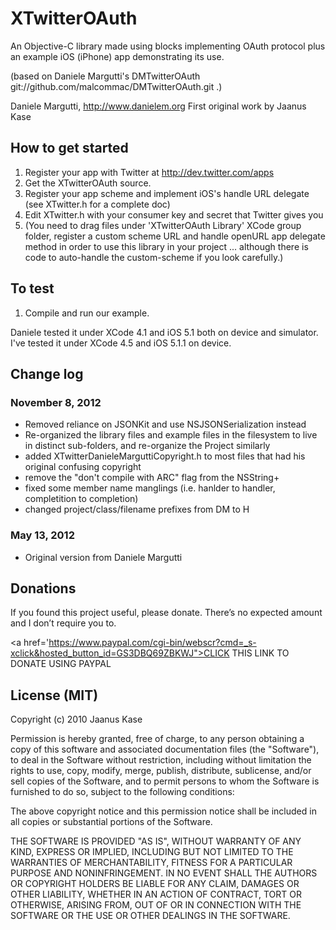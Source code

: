 # XTwitterOAuth 

An Objective-C library made using blocks implementing OAuth protocol plus an example iOS (iPhone) app demonstrating its use.

(based on Daniele Margutti's DMTwitterOAuth git://github.com/malcommac/DMTwitterOAuth.git .)

Daniele Margutti, <http://www.danielem.org>
First original work by Jaanus Kase

## How to get started

1. Register your app with Twitter at http://dev.twitter.com/apps
1. Get the XTwitterOAuth source.
1. Register your app scheme and implement iOS's handle URL delegate (see XTwitter.h for a complete doc)
1. Edit XTwitter.h with your consumer key and secret that Twitter gives you
1. (You need to drag files under 'XTwitterOAuth Library' XCode group folder, register a custom scheme URL and handle openURL app delegate method in order to use this library in your project ... although there is code to auto-handle the custom-scheme if you look carefully.)

## To test

1. Compile and run our example.

Daniele tested it under XCode 4.1 and iOS 5.1 both on device and simulator.
I've tested it under XCode 4.5 and iOS 5.1.1 on device.

## Change log

### November 8, 2012

* Removed reliance on JSONKit and use NSJSONSerialization instead
* Re-organized the library files and example files in the filesystem to live
  in distinct sub-folders, and re-organize the Project similarly
* added XTwitterDanieleMarguttiCopyright.h to most files that had his original confusing copyright
* remove the "don't compile with ARC" flag from the NSString+
* fixed some member name manglings (i.e. hanlder to handler, completition to completion)
* changed project/class/filename prefixes from DM to H


### May 13, 2012

* Original version from Daniele Margutti

## Donations

If you found this project useful, please donate.
There’s no expected amount and I don’t require you to.

<a href='https://www.paypal.com/cgi-bin/webscr?cmd=_s-xclick&hosted_button_id=GS3DBQ69ZBKWJ">CLICK THIS LINK TO DONATE USING PAYPAL</a>

## License (MIT)

Copyright (c) 2010 Jaanus Kase

Permission is hereby granted, free of charge, to any person
obtaining a copy of this software and associated documentation
files (the "Software"), to deal in the Software without
restriction, including without limitation the rights to use,
copy, modify, merge, publish, distribute, sublicense, and/or sell
copies of the Software, and to permit persons to whom the
Software is furnished to do so, subject to the following
conditions:

The above copyright notice and this permission notice shall be
included in all copies or substantial portions of the Software.

THE SOFTWARE IS PROVIDED "AS IS", WITHOUT WARRANTY OF ANY KIND,
EXPRESS OR IMPLIED, INCLUDING BUT NOT LIMITED TO THE WARRANTIES
OF MERCHANTABILITY, FITNESS FOR A PARTICULAR PURPOSE AND
NONINFRINGEMENT. IN NO EVENT SHALL THE AUTHORS OR COPYRIGHT
HOLDERS BE LIABLE FOR ANY CLAIM, DAMAGES OR OTHER LIABILITY,
WHETHER IN AN ACTION OF CONTRACT, TORT OR OTHERWISE, ARISING
FROM, OUT OF OR IN CONNECTION WITH THE SOFTWARE OR THE USE OR
OTHER DEALINGS IN THE SOFTWARE.
